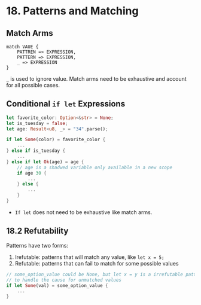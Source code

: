 # 18. Patterns and Matching

## Match Arms
```
match VAUE {
    PATTREN => EXPRESSION,
    PATTERN => EXPRESSION,
    _ => EXPRESSION
}
```

`_` is used to ignore value. Match arms need to be exhaustive and account for all possible cases.

## Conditional `if let` Expressions

```rust
let favorite_color: Option<&str> = None;
let is_tuesday = false;
let age: Result<u8, _> = "34".parse();

if let Some(color) = favorite_color {
    ...
} else if is_tuesday {
    ...
} else if let Ok(age) = age {
    // age is a shadwed variable only available in a new scope
    if age 30 {
        ...
    } else {
        ...
    }
}
```

- `If let` does not need to be exhaustive like match arms.

## 18.2 Refutability

Patterns have two forms:
1. Irefutable: patterns that will match any value, like `let x = 5;`
2. Refutable: patterns that can fail to match for some possible values

```rust
// some_option_value could be None, but let x = y is a irrefutable pattern therefore we wrap it with `if`
// to handle the cause for unmatched values
if let Some(val) = some_option_value {
    ...
}
```